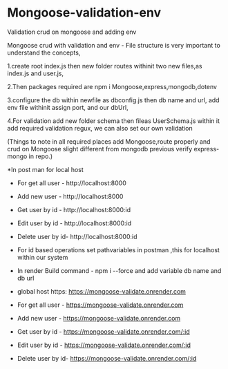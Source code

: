 # Mongoose-validation-env
Validation crud on mongoose and adding env

Mongoose crud with validation and env  - File structure is very important to understand the concepts,

1.create root index.js then new folder routes withinit two new files,as index.js and user.js,

2.Then packages required are npm i Mongoose,express,mongodb,dotenv

3.configure the db within newfile as dbconfig.js then db name and url, add env file withinit assign port,
  and our dbUrl,

4.For validation add new folder schema then fileas UserSchema.js within it add required validation regux,
   we can also set our own validation

(Things to note in all required places add Mongoose,route properly and crud on Mongoose slight different
from mongodb previous verify express-mongo in repo.)

 *In post man for local host
* For get all user - http://localhost:8000
* Add new user     - http://localhost:8000
* Get user by id   - http://localhost:8000:id   
* Edit user by id  - http://localhost:8000:id
* Delete user by id- http://localhost:8000:id
* For id based operations set pathvariables in postman ,this for localhost within our system

* In render Build command - npm i --force and add variable db name and db url
* global host https: https://mongoose-validate.onrender.com
* For get all user - https://mongoose-validate.onrender.com
* Add new user     - https://mongoose-validate.onrender.com
* Get user by id   - https://mongoose-validate.onrender.com/:id
* Edit user by id  - https://mongoose-validate.onrender.com/:id
* Delete user by id- https://mongoose-validate.onrender.com/:id
